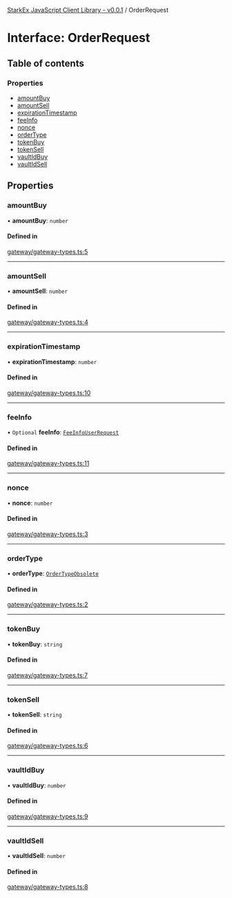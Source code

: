[StarkEx JavaScript Client Library - v0.0.1](../README.md) / OrderRequest

# Interface: OrderRequest

## Table of contents

### Properties

- [amountBuy](OrderRequest.md#amountbuy)
- [amountSell](OrderRequest.md#amountsell)
- [expirationTimestamp](OrderRequest.md#expirationtimestamp)
- [feeInfo](OrderRequest.md#feeinfo)
- [nonce](OrderRequest.md#nonce)
- [orderType](OrderRequest.md#ordertype)
- [tokenBuy](OrderRequest.md#tokenbuy)
- [tokenSell](OrderRequest.md#tokensell)
- [vaultIdBuy](OrderRequest.md#vaultidbuy)
- [vaultIdSell](OrderRequest.md#vaultidsell)

## Properties

### amountBuy

• **amountBuy**: `number`

#### Defined in

[gateway/gateway-types.ts:5](https://github.com/starkware-industries/starkex-clientlib-js/blob/c509284/src/lib/gateway/gateway-types.ts#L5)

---

### amountSell

• **amountSell**: `number`

#### Defined in

[gateway/gateway-types.ts:4](https://github.com/starkware-industries/starkex-clientlib-js/blob/c509284/src/lib/gateway/gateway-types.ts#L4)

---

### expirationTimestamp

• **expirationTimestamp**: `number`

#### Defined in

[gateway/gateway-types.ts:10](https://github.com/starkware-industries/starkex-clientlib-js/blob/c509284/src/lib/gateway/gateway-types.ts#L10)

---

### feeInfo

• `Optional` **feeInfo**: [`FeeInfoUserRequest`](FeeInfoUserRequest.md)

#### Defined in

[gateway/gateway-types.ts:11](https://github.com/starkware-industries/starkex-clientlib-js/blob/c509284/src/lib/gateway/gateway-types.ts#L11)

---

### nonce

• **nonce**: `number`

#### Defined in

[gateway/gateway-types.ts:3](https://github.com/starkware-industries/starkex-clientlib-js/blob/c509284/src/lib/gateway/gateway-types.ts#L3)

---

### orderType

• **orderType**: [`OrderTypeObsolete`](../enums/OrderTypeObsolete.md)

#### Defined in

[gateway/gateway-types.ts:2](https://github.com/starkware-industries/starkex-clientlib-js/blob/c509284/src/lib/gateway/gateway-types.ts#L2)

---

### tokenBuy

• **tokenBuy**: `string`

#### Defined in

[gateway/gateway-types.ts:7](https://github.com/starkware-industries/starkex-clientlib-js/blob/c509284/src/lib/gateway/gateway-types.ts#L7)

---

### tokenSell

• **tokenSell**: `string`

#### Defined in

[gateway/gateway-types.ts:6](https://github.com/starkware-industries/starkex-clientlib-js/blob/c509284/src/lib/gateway/gateway-types.ts#L6)

---

### vaultIdBuy

• **vaultIdBuy**: `number`

#### Defined in

[gateway/gateway-types.ts:9](https://github.com/starkware-industries/starkex-clientlib-js/blob/c509284/src/lib/gateway/gateway-types.ts#L9)

---

### vaultIdSell

• **vaultIdSell**: `number`

#### Defined in

[gateway/gateway-types.ts:8](https://github.com/starkware-industries/starkex-clientlib-js/blob/c509284/src/lib/gateway/gateway-types.ts#L8)
